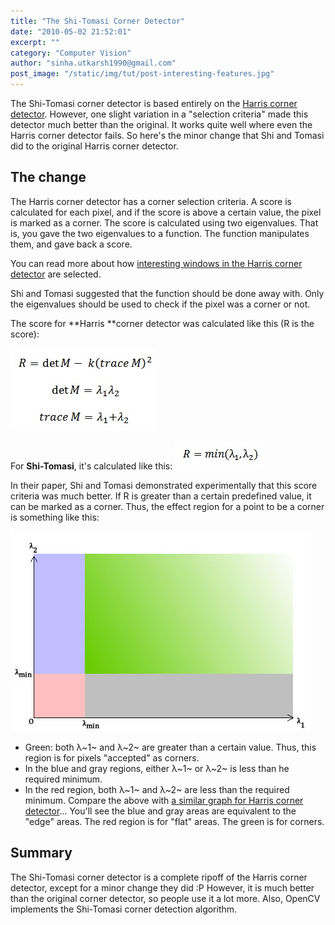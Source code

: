 ```yaml
---
title: "The Shi-Tomasi Corner Detector"
date: "2010-05-02 21:52:01"
excerpt: ""
category: "Computer Vision"
author: "sinha.utkarsh1990@gmail.com"
post_image: "/static/img/tut/post-interesting-features.jpg"
---
```

The Shi-Tomasi corner detector is based entirely on the [Harris corner detector](/tutorials/harris-corner-detector/). However, one slight variation in a "selection criteria" made this detector much better than the original. It works quite well where even the Harris corner detector fails. So here's the minor change that Shi and Tomasi did to the original Harris corner detector. 

## The change

The Harris corner detector has a corner selection criteria. A score is calculated for each pixel, and if the score is above a certain value, the pixel is marked as a corner. The score is calculated using two eigenvalues. That is, you gave the two eigenvalues to a function. The function manipulates them, and gave back a score.

You can read more about how [interesting windows in the Harris corner detector](/tutorials/interesting-windows-in-the-harris-corner-detector/) are selected.

Shi and Tomasi suggested that the function should be done away with. Only the eigenvalues should be used to check if the pixel was a corner or not.

The score for **Harris **corner detector was calculated like this (R is the score):

![](/static/img/tut/harris-equation8.jpg)

For **Shi-Tomasi**, it's calculated like this: 
![](/static/img/tut/shi-tomasi-score.jpg)

In their paper, Shi and Tomasi demonstrated experimentally that this score criteria was much better. If R is greater than a certain predefined value, it can be marked as a corner. Thus, the effect region for a point to be a corner is something like this:

![](/static/img/tut/shi-tomasi-region1.jpg)

  * Green: both λ~1~ and λ~2~ are greater than a certain value. Thus, this region is for pixels "accepted" as corners.
  * In the blue and gray regions, either λ~1~ or λ~2~ is less than he required minimum.
  * In the red region, both λ~1~ and λ~2~ are less than the required minimum.
Compare the above with [a similar graph for Harris corner detector](/tutorials/interesting-windows-in-the-harris-corner-detector/)... You'll see the blue and gray areas are equivalent to the "edge" areas. The red region is for "flat" areas. The green is for corners. 

## Summary

The Shi-Tomasi corner detector is a complete ripoff of the Harris corner detector, except for a minor change they did :P However, it is much better than the original corner detector, so people use it a lot more. Also, OpenCV implements the Shi-Tomasi corner detection algorithm.

